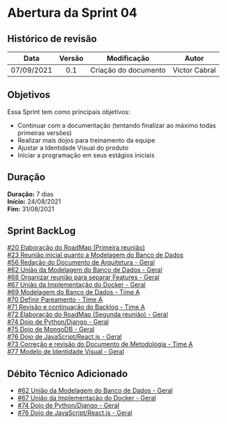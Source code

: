 # Abertura da Sprint 04

## Histórico de revisão

| **Data** |  **Versão** | **Modificação**  |  **Autor** |
|:-:|:-:|:-:|:-:|
|    07/09/2021   |  0.1 | Criação do documento  | Victor Cabral |

## Objetivos

Essa Sprint tem como principais objetivos: 
- Continuar com a documentação (tentando finalizar ao máximo todas primeiras versões)
- Realizar mais dojos para treinamento da equipe 
- Ajustar a Identidade Visual do produto
- Iniciar a programação em seus estágios iniciais
 
## Duração

**Duração:** 7 dias
<br>
**Início:** 24/08/2021
<br>
**Fim:** 31/08/2021

## Sprint BackLog

[#20 Elaboração do RoadMap (Primeira reunião)](https://github.com/fga-eps-mds/2021-1-hospitalar/issues/20)
<br>
[#23 Reunião inicial quanto a Modelagem do Banco de Dados](https://github.com/fga-eps-mds/2021-1-hospitalar/issues/23)
<br>
[#56 Redação do Documento de Arquitetura - Geral](https://github.com/fga-eps-mds/2021-1-hospitalar/issues/56)
<br>
[#62 União da Modelagem do Banco de Dados - Geral](https://github.com/fga-eps-mds/2021-1-hospitalar/issues/62)
<br>
[#68 Organizar reunião para separar Features - Geral](https://github.com/fga-eps-mds/2021-1-hospitalar/issues/68)
<br>
[#67 União da Implementação do Docker - Geral](https://github.com/fga-eps-mds/2021-1-hospitalar/issues/67)
<br>
[#69 Modelagem do Banco de Dados - Time A](https://github.com/fga-eps-mds/2021-1-hospitalar/issues/69)
<br>
[#70 Definir Pareamento - Time A](https://github.com/fga-eps-mds/2021-1-hospitalar/issues/70)
<br>
[#71 Revisão e continuação do Backlog - Time A](https://github.com/fga-eps-mds/2021-1-hospitalar/issues/71)
<br>
[#72 Elaboração do RoadMap (Segunda reunião) - Geral](https://github.com/fga-eps-mds/2021-1-hospitalar/issues/72)
<br>
[#74 Dojo de Python/Django - Geral](https://github.com/fga-eps-mds/2021-1-hospitalar/issues/74)
<br>
[#75 Dojo de MongoDB - Geral](https://github.com/fga-eps-mds/2021-1-hospitalar/issues/75)
<br>
[#76 Dojo de JavaScript/React.js - Geral](https://github.com/fga-eps-mds/2021-1-hospitalar/issues/76)
<br>
[#73 Correção e revisão do Documento de Metodologia - Time A ](https://github.com/fga-eps-mds/2021-1-hospitalar/issues/73)
<br>
[#77 Modelo de Identidade Visual - Geral](https://github.com/fga-eps-mds/2021-1-hospitalar/issues/77)
<br>

## Débito Técnico Adicionado

- [#62 União da Modelagem do Banco de Dados - Geral](https://github.com/fga-eps-mds/2021-1-hospitalar/issues/62)
- [#67 União da Implementação do Docker - Geral](https://github.com/fga-eps-mds/2021-1-hospitalar/issues/67)
- [#74 Dojo de Python/Django - Geral](https://github.com/fga-eps-mds/2021-1-hospitalar/issues/74)
- [#76 Dojo de JavaScript/React.js - Geral](https://github.com/fga-eps-mds/2021-1-hospitalar/issues/76)
